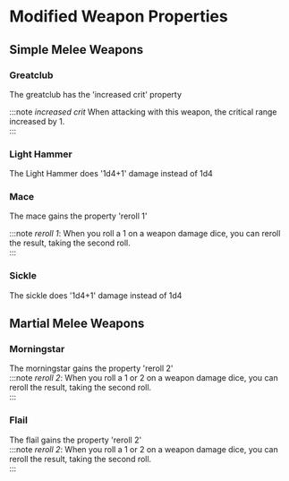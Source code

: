# Modified Weapon Properties

## Simple Melee Weapons

### Greatclub

The greatclub has the 'increased crit' property  

:::note
*increased crit* When attacking with this weapon, the critical range increased by 1.  
:::

### Light Hammer

The Light Hammer does '1d4+1' damage instead of 1d4  

### Mace

The mace gains the property 'reroll 1'  

:::note
*reroll 1*: When you roll a 1 on a weapon damage dice, you can reroll the result, taking the second roll.  
:::

### Sickle

The sickle does '1d4+1' damage instead of 1d4  

## Martial Melee Weapons

### Morningstar

The morningstar gains the property 'reroll 2'  
:::note
*reroll 2*: When you roll a 1 or 2 on a weapon damage dice, you can reroll the result, taking the second roll.  
:::

### Flail

The flail gains the property 'reroll 2'  
:::note
*reroll 2*: When you roll a 1 or 2 on a weapon damage dice, you can reroll the result, taking the second roll.  
:::
